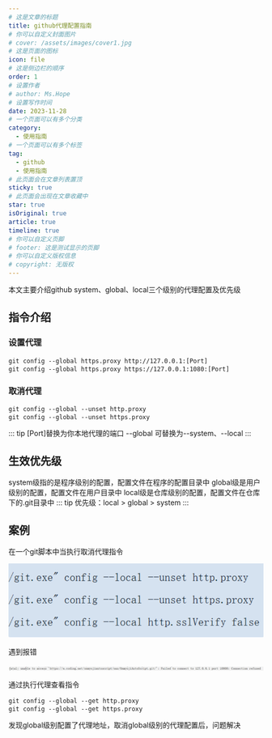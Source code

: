 ```yaml
---
# 这是文章的标题
title: github代理配置指南
# 你可以自定义封面图片
# cover: /assets/images/cover1.jpg
# 这是页面的图标
icon: file
# 这是侧边栏的顺序
order: 1
# 设置作者
# author: Ms.Hope
# 设置写作时间
date: 2023-11-28
# 一个页面可以有多个分类
category:
  - 使用指南
# 一个页面可以有多个标签
tag:
  - github
  - 使用指南
# 此页面会在文章列表置顶
sticky: true
# 此页面会出现在文章收藏中
star: true
isOriginal: true
article: true
timeline: true
# 你可以自定义页脚
# footer: 这是测试显示的页脚
# 你可以自定义版权信息
# copyright: 无版权
---
```


本文主要介绍github system、global、local三个级别的代理配置及优先级

<!-- more -->
## 指令介绍

### 设置代理
```shell
git config --global https.proxy http://127.0.0.1:[Port]
git config --global https.proxy https://127.0.0.1:1080:[Port]
```
### 取消代理
```shell
git config --global --unset http.proxy
git config --global --unset https.proxy
```
::: tip
[Port]替换为你本地代理的端口
--global 可替换为--system、--local
:::
## 生效优先级
system级指的是程序级别的配置，配置文件在程序的配置目录中
global级是用户级别的配置，配置文件在用户目录中
local级是仓库级别的配置，配置文件在仓库下的.git目录中
::: tip
优先级：local > global > system
:::
## 案例

在一个git脚本中当执行取消代理指令

![Alt text](image.png)

遇到报错

![Alt text](image-1.png)

通过执行代理查看指令
```shell
git config --global --get http.proxy
git config --global --get https.proxy
```
发现global级别配置了代理地址，取消global级别的代理配置后，问题解决

